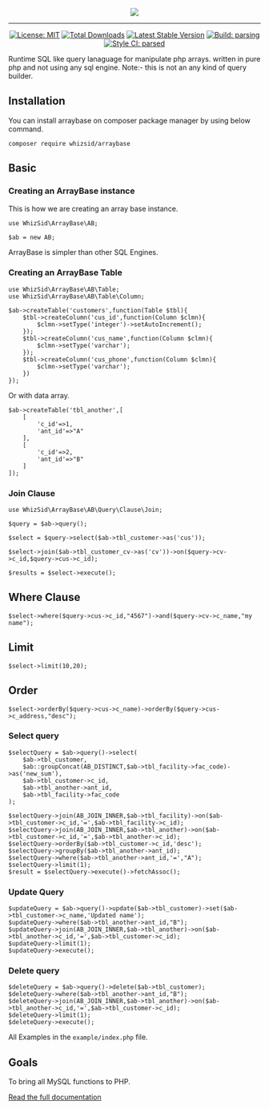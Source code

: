 
<p align="center"><img src="https://i.imgur.com/Z9CFgLB.png"></p>

---

<p align="center">
<a href="https://opensource.org/licenses/MIT"><img src="https://img.shields.io/badge/License-MIT-brightgreen.svg" alt="License: MIT"></a>
<a href="https://packagist.org/packages/whizsid/arraybase"><img src="https://img.shields.io/packagist/dt/whizsid/arraybase.svg" alt="Total Downloads"></a>
<a href="https://packagist.org/packages/whizsid/arraybase"><img src="https://img.shields.io/packagist/v/whizsid/arraybase.svg" alt="Latest Stable Version"></a>
<a href="https://travis-ci.com/whizsid/arraybase"><img src="https://travis-ci.com/whizsid/arraybase.svg?branch=master" alt="Build: parsing"></a>
<a href="https://github.styleci.io/repos/161219266"><img src="https://github.styleci.io/repos/161219266/shield" alt="Style CI: parsed"></a>
</p>

Runtime SQL like query lanaguage for manipulate php arrays. written in pure php and not using any sql engine. Note:- this is not an any kind of query builder.

## Installation

You can install arraybase on composer package manager by using below command.

```
composer require whizsid/arraybase
```

## Basic

### Creating an ArrayBase instance
This is how we are creating an array base instance.

```
use WhizSid\ArrayBase\AB;

$ab = new AB;
```
ArrayBase is simpler than other SQL Engines. 

### Creating an ArrayBase Table

```
use WhizSid\ArrayBase\AB\Table;
use WhizSid\ArrayBase\AB\Table\Column;

$ab->createTable('customers',function(Table $tbl){
    $tbl->createColumn('cus_id',function(Column $clmn){
        $clmn->setType('integer')->setAutoIncrement();
    });
    $tbl->createColumn('cus_name',function(Column $clmn){
        $clmn->setType('varchar');
    });
    $tbl->createColumn('cus_phone',function(Column $clmn){
        $clmn->setType('varchar');
    })
});

```
Or with data array.

```
$ab->createTable('tbl_another',[
	[
		'c_id'=>1,
		'ant_id'=>"A"
	],
	[
		'c_id'=>2,
		'ant_id'=>"B"
	]
]);

```

### Join Clause
```
use WhizSid\ArrayBase\AB\Query\Clause\Join;

$query = $ab->query();

$select = $query->select($ab->tbl_customer->as('cus'));

$select->join($ab->tbl_customer_cv->as('cv'))->on($query->cv->c_id,$query->cus->c_id);

$results = $select->execute();
```

## Where Clause
```
$select->where($query->cus->c_id,"4567")->and($query->cv->c_name,"my name");
```

## Limit
```
$select->limit(10,20);
```

## Order
```
$select->orderBy($query->cus->c_name)->orderBy($query->cus->c_address,"desc");
```

### Select query

```
$selectQuery = $ab->query()->select(
	$ab->tbl_customer,
	$ab::groupConcat(AB_DISTINCT,$ab->tbl_facility->fac_code)->as('new_sum'),
	$ab->tbl_customer->c_id,
	$ab->tbl_another->ant_id,
	$ab->tbl_facility->fac_code
);

$selectQuery->join(AB_JOIN_INNER,$ab->tbl_facility)->on($ab->tbl_customer->c_id,'=',$ab->tbl_facility->c_id);
$selectQuery->join(AB_JOIN_INNER,$ab->tbl_another)->on($ab->tbl_customer->c_id,'=',$ab->tbl_another->c_id);
$selectQuery->orderBy($ab->tbl_customer->c_id,'desc');
$selectQuery->groupBy($ab->tbl_another->ant_id);
$selectQuery->where($ab->tbl_another->ant_id,'=',"A");
$selectQuery->limit(1);
$result = $selectQuery->execute()->fetchAssoc();
```

### Update Query

```
$updateQuery = $ab->query()->update($ab->tbl_customer)->set($ab->tbl_customer->c_name,'Updated name');
$updateQuery->where($ab->tbl_another->ant_id,"B");
$updateQuery->join(AB_JOIN_INNER,$ab->tbl_another)->on($ab->tbl_another->c_id,'=',$ab->tbl_customer->c_id);
$updateQuery->limit(1);
$updateQuery->execute();
```

### Delete query

```
$deleteQuery = $ab->query()->delete($ab->tbl_customer);
$deleteQuery->where($ab->tbl_another->ant_id,"B");
$deleteQuery->join(AB_JOIN_INNER,$ab->tbl_another)->on($ab->tbl_another->c_id,'=',$ab->tbl_customer->c_id);
$deleteQuery->limit(1);
$deleteQuery->execute();
```

All Examples in the `example/index.php` file.

## Goals

To bring all MySQL functions to PHP.

[Read the full documentation](https://whizsid.github.io/arraybase)



